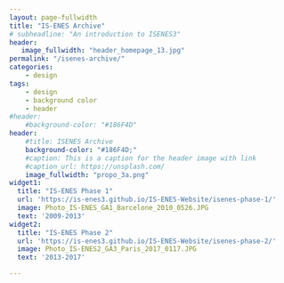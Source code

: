 ```yaml
---
layout: page-fullwidth
title: "IS-ENES Archive"
# subheadline: "An introduction to ISENES3"
header:
   image_fullwidth: "header_homepage_13.jpg"
permalink: "/isenes-archive/"
categories:
    - design
tags:
    - design
    - background color
    - header
#header:
    #background-color: "#186F4D"
header:
    #title: ISENES Archive
    background-color: "#186F4D;"
    #caption: This is a caption for the header image with link
    #caption_url: https://unsplash.com/
    image_fullwidth: "propo_3a.png"
widget1:
  title: "IS-ENES Phase 1"
  url: 'https://is-enes3.github.io/IS-ENES-Website/isenes-phase-1/'
  image: Photo_IS-ENES_GA1_Barcelone_2010_0526.JPG
  text: '2009-2013'
widget2:
  title: "IS-ENES Phase 2"
  url: 'https://is-enes3.github.io/IS-ENES-Website/isenes-phase-2/'
  image: Photo_IS-ENES2_GA3_Paris_2017_0117.JPG
  text: '2013-2017'

---
```

